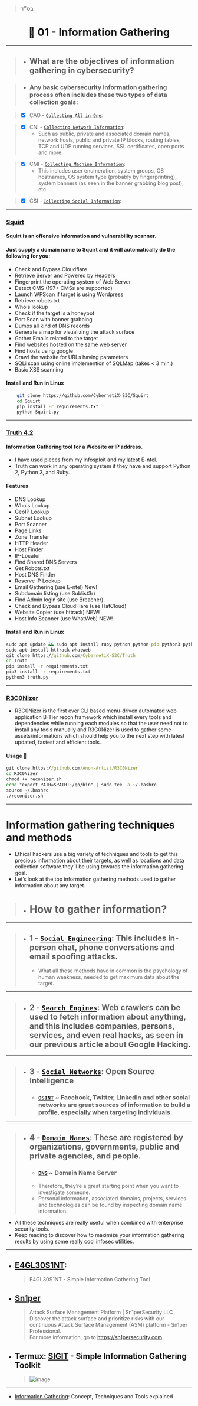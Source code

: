 > בס״ד
<div align="center">
    
# 🔸 01 - Information Gathering

</div>

---

> - ## **What are the objectives of information gathering in cybersecurity?**

> - ### Any basic cybersecurity information gathering process often includes these two types of data collection goals:

>   - [x] CAO - [`Collecting All in One`]():

>   - [x] CNI - [`Collecting Network Information`](): 
>       - Such as public, private and associated domain names, network hosts, public and private IP blocks, routing tables, TCP and UDP running services, SSL certificates, open ports and more.

>   - [x] CMI - [`Collecting Machine Information`]():  
>       - This includes user enumeration, system groups, OS hostnames, OS system type (probably by fingerprinting), system banners (as seen in the banner grabbing blog post), etc.

>   - [x] CSI - [`Collecting Social Information`]():  

---

### [Squirt](https://github.com/CybernetiX-S3C/Squirt)
#### Squirt is an offensive information and vulnerability scanner.
#### Just supply a domain name to **Squirt** and it will automatically do the following for you:

* Check and Bypass Cloudflare
* Retrieve Server and Powered by Headers
* Fingerprint the operating system of Web Server
* Detect CMS (197+ CMSs are supported)
* Launch WPScan if target is using Wordpress
* Retrieve robots.txt
* Whois lookup
* Check if the target is a honeypot
* Port Scan with banner grabbing
* Dumps all kind of DNS records
* Generate a map for visualizing the attack surface
* Gather Emails related to the target
* Find websites hosted on the same web server
* Find hosts using google
* Crawl the website for URLs having parameters
* SQLi scan using online implemention of SQLMap (takes < 3 min.)
* Basic XSS scanning

#### Install and Run in Linux 
```bash
    git clone https://github.com/CybernetiX-S3C/Squirt
    cd Squirt
    pip install -r requirements.txt
    python Squirt.py
  ```

---
### [Truth 4.2](https://github.com/CybernetiX-S3C/Truth)
#### Information Gathering tool for a Website or IP address. 
- I have used pieces from my Infosploit and my latest E-ntel. 
- Truth can work in any operating system if they have and support Python 2, Python 3, and Ruby.

#### Features
 * DNS Lookup 
 * Whois Lookup
 * GeoIP Lookup
 * Subnet Lookup
 * Port Scanner
 * Page Links
 * Zone Transfer
 * HTTP Header
 * Host Finder
 * IP-Locator
 * Find Shared DNS Servers
 * Get Robots.txt
 * Host DNS Finder
 * Reserve IP Lookup
 * Email Gathering (use E-ntel) New!
 * Subdomain listing (use Sublist3r)
 * Find Admin login site (use Breacher)
 * Check and Bypass CloudFlare (use HatCloud)
 * Website Copier (use httrack) NEW!
 * Host Info Scanner (use WhatWeb) NEW!
 
#### Install and Run in Linux 
```cmd
sudo apt update && sudo apt install ruby python python-pip python3 python3-pip
sudo apt install httrack whatweb
git clone https://github.com/CybernetiX-S3C/Truth
cd Truth
pip install -r requirements.txt
pip3 install -r requirements.txt
python3 truth.py
```
 
---

### [R3C0Nizer](https://github.com/Anon-Artist/R3C0Nizer)
- R3C0Nizer is the first ever CLI based menu-driven automated web application B-Tier recon framework which install every tools and dependencies while running each modules so that the user need not to install any tools manually and R3C0Nizer is used to gather some assets/informations which should help you to the next step with latest updated, fastest and efficient tools. 

#### Usage 🥂
```cmd
git clone https://github.com/Anon-Artist/R3C0Nizer
cd R3C0Nizer
chmod +x reconizer.sh 
echo "export PATH=$PATH:~/go/bin" | sudo tee -a ~/.bashrc
source ~/.bashrc
./reconizer.sh
```

---

# Information gathering techniques and methods
- Ethical hackers use a big variety of techniques and tools to get this precious information about their targets, as well as locations and data collection software they’ll be using towards the information gathering goal.
- Let’s look at the top information gathering methods used to gather information about any target.
> - # How to gather information?

---

>   - ## 1 - [`Social Engineering`](): This includes in-person chat, phone conversations and email spoofing attacks. 
>        - What all these methods have in common is the psychology of human weakness, needed to get maximum data about the target.

---

>   - ## 2 - [`Search Engines`](): Web crawlers can be used to fetch information about anything, and this includes companies, persons, services, and even real hacks, as seen in our previous article about Google Hacking.

---

>   - ## 3 - [`Social Networks`](): Open Source Intelligence
>       - ### [`OSINT`]() ~ Facebook, Twitter, LinkedIn and other social networks are great sources of information to build a profile, especially when targeting individuals.

---

>   - ## 4 - [`Domain Names`](): These are registered by organizations, governments, public and private agencies, and people. 
>       - ### [`DNS`]() ~ Domain Name Server
>       - Therefore, they’re a great starting point when you want to investigate someone. 
>       - Personal information, associated domains, projects, services and technologies can be found by inspecting domain name information.

- All these techniques are really useful when combined with enterprise security tools. 
- Keep reading to discover how to maximize your information gathering results by using some really cool infosec utilities.

---

- ## [E4GL30S1NT](https://github.com/C0MPL3XDEV/E4GL30S1NT): 
    > E4GL30S1NT - Simple Information Gathering Tool
- ## [Sn1per](https://github.com/1N3/Sn1per)
    > Attack Surface Management Platform | Sn1perSecurity LLC <br> Discover the attack surface and prioritize risks with our continuous Attack Surface Management (ASM) platform - Sn1per Professional. <br> For more information, go to https://sn1persecurity.com.
- ## Termux: [SIGIT](https://github.com/termuxhackers-id/SIGIT) - Simple Information Gathering Toolkit
    > ![image](https://user-images.githubusercontent.com/51442719/173302950-284dad74-9623-4f64-a5e1-3e9877df2842.png)

---

- [Information Gathering](https://securitytrails.com/blog/information-gathering): Concept, Techniques and Tools explained
